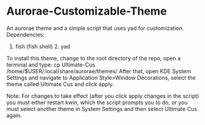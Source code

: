 # Aurorae-Customizable-Theme
An aurorae theme and a simple script that uses yad for customization.
Dependencies:
1. fish (fish shell) 2. yad

To install this theme, change to the root directory of the repo, open a terminal and type: cp Ultimate-Cus /home/$USER/.local/share/aurorae/themes/
After that, open KDE System Settings and navigate to Application Style>Window Decorations, select the theme called Ultimate Cus and click apply.

Note: For changes to take effect (after you click apply changes in the script) you must either restart kwin, which the script prompts you to do, or you must select another theme in System Settings and then select Ultimate Cus again.
